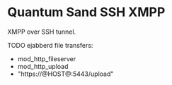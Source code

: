 # Quantum Sand SSH XMPP

XMPP over SSH tunnel.

TODO ejabberd file transfers:
* mod_http_fileserver
* mod_http_upload
* "https://@HOST@:5443/upload"
